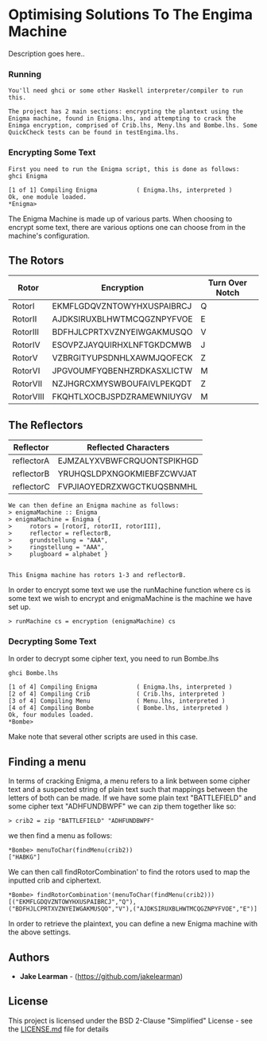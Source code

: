 # Optimising Solutions To The Engima Machine

Description goes here..

### Running

```
You'll need ghci or some other Haskell interpreter/compiler to run this.

The project has 2 main sections: encrypting the plantext using the Enigma machine, found in Enigma.lhs, and attempting to crack the Enimga encryption, comprised of Crib.lhs, Meny.lhs and Bombe.lhs. Some QuickCheck tests can be found in testEngima.lhs.

```
### Encrypting Some Text
```
First you need to run the Enigma script, this is done as follows:
ghci Enigma

[1 of 1] Compiling Enigma           ( Enigma.lhs, interpreted )
Ok, one module loaded.
*Enigma>
```
The Enigma Machine is made up of various parts. When choosing to encrypt some text, there are various options one can choose from in the machine's configuration.

## The Rotors

|Rotor  | Encryption | Turn Over Notch|
| ------------- | -------------  | -------------|
| RotorI | EKMFLGDQVZNTOWYHXUSPAIBRCJ | Q |
| RotorII | AJDKSIRUXBLHWTMCQGZNPYFVOE | E |
| RotorIII | BDFHJLCPRTXVZNYEIWGAKMUSQO | V |
| RotorIV | ESOVPZJAYQUIRHXLNFTGKDCMWB | J|
| RotorV | VZBRGITYUPSDNHLXAWMJQOFECK | Z |
| RotorVI | JPGVOUMFYQBENHZRDKASXLICTW |M|
| RotorVII |NZJHGRCXMYSWBOUFAIVLPEKQDT|Z|
| RotorVIII |FKQHTLXOCBJSPDZRAMEWNIUYGV|M|


## The Reflectors

| Reflector | Reflected Characters |
| ------------- | ------------- |
|reflectorA | EJMZALYXVBWFCRQUONTSPIKHGD |
|reflectorB | YRUHQSLDPXNGOKMIEBFZCWVJAT |
|reflectorC | FVPJIAOYEDRZXWGCTKUQSBNMHL |

```
We can then define an Enigma machine as follows:
> enigmaMachine :: Enigma
> enigmaMachine = Enigma {
>     rotors = [rotorI, rotorII, rotorIII],
>     reflector = reflectorB,
>     grundstellung = "AAA",
>     ringstellung = "AAA",
>     plugboard = alphabet }


This Enigma machine has rotors 1-3 and reflectorB.
```

In order to encrypt some text we use the runMachine function where cs is some text we wish to encrypt and enigmaMachine is the machine we have set up.

```
> runMachine cs = encryption (enigmaMachine) cs
```
### Decrypting Some Text
In order to decrypt some cipher text, you need to run Bombe.lhs
```
ghci Bombe.lhs

[1 of 4] Compiling Enigma           ( Enigma.lhs, interpreted )
[2 of 4] Compiling Crib             ( Crib.lhs, interpreted )
[3 of 4] Compiling Menu             ( Menu.lhs, interpreted )
[4 of 4] Compiling Bombe            ( Bombe.lhs, interpreted )
Ok, four modules loaded.
*Bombe>
```
Make note that several other scripts are used in this case.

## Finding a menu
In terms of cracking Enigma, a menu refers to a link between some cipher text and a suspected string of plain text such that mappings between the letters of both can be made. If we have some plain text "BATTLEFIELD" and some cipher text "ADHFUNDBWPF" we can zip them together like so:

```
> crib2 = zip "BATTLEFIELD" "ADHFUNDBWPF"
```
we then find a menu as follows:

```
*Bombe> menuToChar(findMenu(crib2))
["HABKG"]
```
We can then call findRotorCombination' to find the rotors used to map the inputted crib and ciphertext.

```
*Bombe> findRotorCombination'(menuToChar(findMenu(crib2)))
[("EKMFLGDQVZNTOWYHXUSPAIBRCJ","Q"),("BDFHJLCPRTXVZNYEIWGAKMUSQO","V"),("AJDKSIRUXBLHWTMCQGZNPYFVOE","E")]
```
In order to retrieve the plaintext, you can define a new Enigma machine with the above settings.

## Authors

* **Jake Learman** - (https://github.com/jakelearman)

## License

This project is licensed under the BSD 2-Clause "Simplified" License - see the [LICENSE.md](LICENSE.md) file for details
